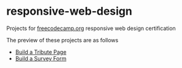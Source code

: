 # responsive-web-design
Projects for [freecodecamp.org](https://www.freecodecamp.org/learn/responsive-web-design/) responsive web design certification

The preview of these projects are as follows
- [Build a Tribute Page](https://codepen.io/dinesh-prabhu/full/xxrZXov)
- [Build a Survey Form](https://codepen.io/dinesh-prabhu/full/yLXoyPa)
